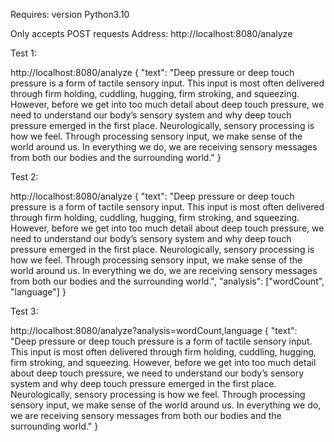 Requires: version Python3.10

Only accepts POST requests
Address: http://localhost:8080/analyze

Test 1:

http://localhost:8080/analyze
{
    "text": "Deep pressure or deep touch pressure is a form of tactile sensory input. This input is most often delivered through firm holding, cuddling, hugging, firm stroking, and squeezing. However, before we get into too much detail about deep touch pressure, we need to understand our body’s sensory system and why deep touch pressure emerged in the first place. Neurologically, sensory processing is how we feel. Through processing sensory input, we make sense of the world around us. In everything we do, we are receiving sensory messages from both our bodies and the surrounding world."
}

Test 2:

http://localhost:8080/analyze
{
    "text": "Deep pressure or deep touch pressure is a form of tactile sensory input. This input is most often delivered through firm holding, cuddling, hugging, firm stroking, and squeezing. However, before we get into too much detail about deep touch pressure, we need to understand our body’s sensory system and why deep touch pressure emerged in the first place. Neurologically, sensory processing is how we feel. Through processing sensory input, we make sense of the world around us. In everything we do, we are receiving sensory messages from both our bodies and the surrounding world.",
	"analysis": ["wordCount", "language"]
}

Test 3:

http://localhost:8080/analyze?analysis=wordCount,language
{
    "text": "Deep pressure or deep touch pressure is a form of tactile sensory input. This input is most often delivered through firm holding, cuddling, hugging, firm stroking, and squeezing. However, before we get into too much detail about deep touch pressure, we need to understand our body’s sensory system and why deep touch pressure emerged in the first place. Neurologically, sensory processing is how we feel. Through processing sensory input, we make sense of the world around us. In everything we do, we are receiving sensory messages from both our bodies and the surrounding world."
}

